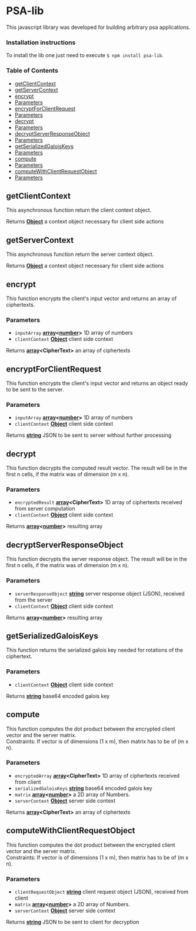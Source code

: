 # PSA-lib

This javascript library was developed for building arbitrary psa applications. 

### Installation instructions

To install the lib one just need to execute `$ npm install psa-lib`.

<!-- Generated by documentation.js. Update this documentation by updating the source code. -->  
  
### Table of Contents  
  
- [getClientContext][1]  
- [getServerContext][2]  
- [encrypt][3]  
 - [Parameters][4]  
- [encryptForClientRequest][5]  
 - [Parameters][6]  
- [decrypt][7]  
 - [Parameters][8]  
- [decryptServerResponseObject][9]  
 - [Parameters][10]  
- [getSerializedGaloisKeys][11]  
 - [Parameters][12]  
- [compute][13]  
 - [Parameters][14]  
- [computeWithClientRequestObject][15]  
 - [Parameters][16]  
  
## getClientContext  
  
This asynchronous function return the client context object.  
  
Returns **[Object][17]** a context object necessary for client side actions  
  
## getServerContext  
  
This asynchronous function return the server context object.  
  
Returns **[Object][17]** a context object necessary for client side actions  
  
## encrypt  
  
This function encrypts the client's input vector and returns an array of ciphertexts.  
  
### Parameters  
  
- `inputArray` **[array][18]&lt;[number][19]>** 1D array of numbers  
- `clientContext` **[Object][17]** client side context  
  
Returns **[array][18]&lt;CipherText>** an array of ciphertexts  
  
## encryptForClientRequest  
  
This function encrypts the client's input vector and returns an object ready to be sent to the server.  
  
### Parameters  
  
- `inputArray` **[array][18]&lt;[number][19]>** 1D array of numbers  
- `clientContext` **[Object][17]** client side context  
  
Returns **[string][20]** JSON to be sent to server without further processing  
  
## decrypt  
  
This function decrypts the computed result vector. The result will be in the first n cells, if the matrix was of dimension (m x n).  
  
### Parameters  
  
- `encryptedResult` **[array][18]&lt;CipherText>** 1D array of ciphertexts received from server computation  
- `clientContext` **[Object][17]** client side context  
  
Returns **[array][18]&lt;[number][19]>** resulting array  
  
## decryptServerResponseObject  
  
This function decrypts the server response object. The result will be in the first n cells, if the matrix was of dimension (m x n).  
  
### Parameters  
  
- `serverResponseObject` **[string][20]** server response object (JSON), received from the server  
- `clientContext` **[Object][17]** client side context  
  
Returns **[array][18]&lt;[number][19]>** resulting array  
  
## getSerializedGaloisKeys  
  
This function returns the serialized galois key needed for rotations of the ciphertext.  
  
### Parameters  
  
- `clientContext` **[Object][17]** client side context  
  
Returns **[string][20]** base64 encoded galois key  
  
## compute  
  
This function computes the dot product between the encrypted client vector and the server matrix.  
Constraints: If vector is of dimensions (1 x m), then matrix has to be of (m x n).  
  
### Parameters  
  
- `encryptedArray` **[array][18]&lt;CipherText>** 1D array of ciphertexts received from client  
- `serializedGaloisKeys` **[string][20]** base64 encoded galois key  
- `matrix` **[array][18]&lt;[number][19]>** a 2D array of Numbers.  
- `serverContext` **[Object][17]** server side context  
  
Returns **[array][18]&lt;CipherText>** an array of ciphertexts  
  
## computeWithClientRequestObject  
  
This function computes the dot product between the encrypted client vector and the server matrix.  
Constraints: If vector is of dimensions (1 x m), then matrix has to be of (m x n).  
  
### Parameters  
  
- `clientRequestObject` **[string][20]** client request object (JSON), received from client  
- `matrix` **[array][18]&lt;[number][19]>** a 2D array of Numbers.  
- `serverContext` **[Object][17]** server side context  
  
Returns **[string][20]** JSON to be sent to client for decryption  
  
[1]: #getclientcontext  
  
[2]: #getservercontext  
  
[3]: #encrypt  
  
[4]: #parameters  
  
[5]: #encryptforclientrequest  
  
[6]: #parameters-1  
  
[7]: #decrypt  
  
[8]: #parameters-2  
  
[9]: #decryptserverresponseobject  
  
[10]: #parameters-3  
  
[11]: #getserializedgaloiskeys  
  
[12]: #parameters-4  
  
[13]: #compute  
  
[14]: #parameters-5  
  
[15]: #computewithclientrequestobject  
  
[16]: #parameters-6  
  
[17]: https://developer.mozilla.org/docs/Web/JavaScript/Reference/Global_Objects/Object  
  
[18]: https://developer.mozilla.org/docs/Web/JavaScript/Reference/Global_Objects/Array  
  
[19]: https://developer.mozilla.org/docs/Web/JavaScript/Reference/Global_Objects/Number  
  
[20]: https://developer.mozilla.org/docs/Web/JavaScript/Reference/Global_Objects/String

